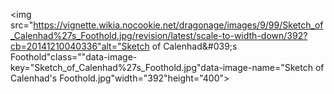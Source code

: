 <img src="https://vignette.wikia.nocookie.net/dragonage/images/9/99/Sketch_of_Calenhad%27s_Foothold.jpg/revision/latest/scale-to-width-down/392?cb=20141210040336"alt="Sketch of Calenhad&amp;#039;s Foothold"class=""data-image-key="Sketch_of_Calenhad%27s_Foothold.jpg"data-image-name="Sketch of Calenhad&#39;s Foothold.jpg"width="392"height="400">